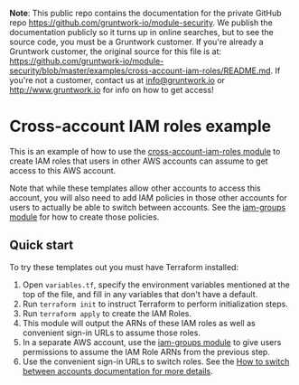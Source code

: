 **Note**: This public repo contains the documentation for the private GitHub repo <https://github.com/gruntwork-io/module-security>.
We publish the documentation publicly so it turns up in online searches, but to see the source code, you must be a Gruntwork customer.
If you're already a Gruntwork customer, the original source for this file is at: <https://github.com/gruntwork-io/module-security/blob/master/examples/cross-account-iam-roles/README.md>.
If you're not a customer, contact us at <info@gruntwork.io> or <http://www.gruntwork.io> for info on how to get access!

# Cross-account IAM roles example

This is an example of how to use the [cross-account-iam-roles module](/modules/cross-account-iam-roles) to create IAM
roles that users in other AWS accounts can assume to get access to this AWS account.

Note that while these templates allow other accounts to access this account, you will also need to add IAM policies in
those other accounts for users to actually be able to switch between accounts. See the
[iam-groups module](/modules/iam-groups) for how to create those policies.




## Quick start

To try these templates out you must have Terraform installed:

1. Open `variables.tf`, specify the environment variables mentioned at the top of the file, and fill in any variables that
   don't have a default.
1. Run `terraform init` to instruct Terraform to perform initialization steps.
1. Run `terraform apply` to create the IAM Roles.
1. This module will output the ARNs of these IAM roles as well as convenient sign-in URLs to assume those roles.
1. In a separate AWS account, use the [iam-groups module](/modules/iam-groups) to give users permissions to assume the
   IAM Role ARNs from the previous step.
1. Use the convenient sign-in URLs to switch roles. See the [How to switch between accounts
   documentation for more details](/modules/cross-account-iam-roles#how-to-switch-between-accounts).   
